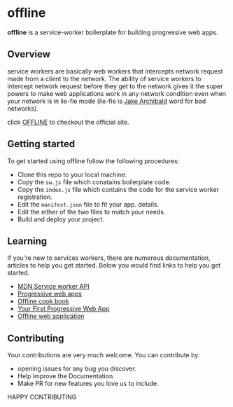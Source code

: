 # offline
**offline** is a service-worker boilerplate for building progressive web apps.

## Overview 

service workers are basically web workers that intercepts network request made from a client to the network. 
The ability of service workers to intercept network request before they get to the network gives it the super powers
to make web applications work in any network condition even when your network is in lie-fie mode (lie-fie is [Jake Archibald](https://twitter.com/jaffathecake) word for bad networks).

click [OFFLINE](https://opara-prosper.github.io/offline/dist/) to checkout the official site.

##  Getting started

To get started using offline follow the following procedures:

* Clone this repo to your local machine.
* Copy the `sw.js` file which conatains boilerplate code.
* Copy the `index.js` file which contains the code for the service worker registration.
* Edit the `manifest.json` file to fit your app. details.
* Edit the either of the two files to match your needs.
* Build and deploy your project.

## Learning

If you're new to services workers, there are numerous documentation, articles to help you get started. Below you would find links
to help you get started.

* [MDN Service worker API](https://developer.mozilla.org/en-US/docs/Web/API/Service_Worker_API)
* [Progressive web apps](https://developers.google.com/web/progressive-web-apps/)
* [Offline cook book](https://jakearchibald.com/2014/offline-cookbook/)
* [Your First Progressive Web App](https://developers.google.com/web/fundamentals/codelabs/your-first-pwapp/)
* [Offline web application](https://www.udacity.com/course/offline-web-applications--ud899)

## Contributing

Your contributions are very much welcome. You can contribute by:

* opening issues for any bug you discover.
* Help improve the Documentation.
* Make PR for new features you love us to include.

HAPPY CONTRIBUTING